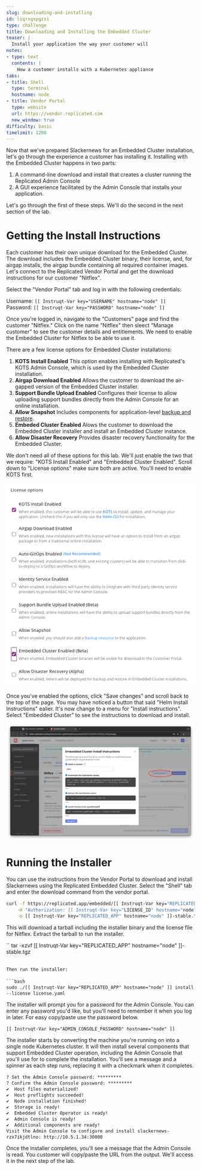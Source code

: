```yaml
---
slug: downloading-and-installing
id: liqrxgxpgzsi
type: challenge
title: Downloading and Installing the Embedded Cluster
teaser: |
  Install your application the way your customer will
notes:
- type: text
  contents: |
    How a customer installs with a Kubernetes appliance
tabs:
- title: Shell
  type: terminal
  hostname: node
- title: Vendor Portal
  type: website
  url: https://vendor.replicated.com
  new_window: true
difficulty: basic
timelimit: 1200
---
```


Now that we've prepared Slackernews for an Embedded Cluster installation,
let's go through the experience a customer has installing it. Installing with
the Embedded Cluster happens in two parts:

1. A command-line download and install that creates a cluster
   running the Replicated Admin Console
2. A GUI experience facilitated by the Admin Console that installs
   your application.

Let's go through the first of these steps. We'll do the second in the next
section of the lab.

Getting the Install Instructions
================================

Each customer has their own unique download for the Embedded Cluster. The
download includes the Embedded Cluster binary, their license, and, for airgap
installs, the airgap bundle containing all required container images. Let's
connect to the Replicated Vendor Portal and get the download instructions for
our customer "Nitflex".

Select the "Vendor Portal" tab and log in with the following credentials:

Username: `[[ Instruqt-Var key="USERNAME" hostname="node" ]]`<br/>
Password: `[[ Instruqt-Var key="PASSWORD" hostname="node" ]]`

Once you're logged in, navigate to the "Customers" page and find the customer
"Nitflex." Click on the name "Nitflex" then sleect "Manage customer" to see
the customer details and entitlements. We need to enable the Embedded Cluster
for Nitflex to be able to use it.

There are a few license options for Embedded Cluster installations:

1. **KOTS Install Enabled** This option enables installing with Replicated's
   KOTS Admin Console, which is used by the Embedded Cluster installation.
4. **Airgap Download Enabled** Allows the customer to download the air-gapped
   version of the Embedded Cluster installer.
2. **Support Bundle Upload Enabled** Configures their license to allow
   uploading support bundles directly from the Admin Console for an online
   installation.
2. **Allow Snapshot** Includes components for application-level [backup and
   restore](https://docs.replicated.com/vendor/snapshots-overview).
2. **Embeded Cluster Enabled** Alows the customer to download the Embedded
   Cluster installer and install an Embedded Cluster instance.
4. **Allow Disaster Recovery** Provides disaster recovery functionality for
   the Embedded Cluster.

We don't need all of these options for this lab. We'll just enable the two
that we require: "KOTS Install Enabled" and "Embedded Cluster Enabled". Scroll
down to "License options" make sure both are active. You'll need to enable
KOTS first.

![Setting license options for the Embedded Cluster](../assets/embedded-cluster-license-options.png)

Once you've enabled the options, click "Save changes" and scroll back to the
top of the page. You may have noticed a button that said "Helm Install
Instructions" ealier. It's now change to a menu for "Install instructions".
Select "Embedded Cluster" to see the instructions to download and install.

![Embedded Cluster Install Instructions](../assets/embedded-cluster-install-instructions.png)

Running the Installer
=====================

You can use the instructions from the Vendor Portal to download and install
Slackernews using the Replicated Embedded Cluster. Select the "Shell" tab and
enter the download command from the vendor portal.

```bash
curl -f https://replicated.app/embedded/[[ Instruqt-Var key="REPLICATED_APP" hostname="node" ]]/stable \
    -H "Authorization: [[ Instruqt-Var key="LICENSE_ID" hostname="node" ]]" \
    -o [[ Instruqt-Var key="REPLICATED_APP" hostname="node" ]]-stable.tgz
```

This will download a tarball including the installer binary and the license
file for Nitflex. Extract the tarball to run the installer.

``
tar -xzvf [[ Instruqt-Var key="REPLICATED_APP" hostname="node" ]]-stable.tgz
```

Then run the installer:

```bash
sudo ./[[ Instruqt-Var key="REPLICATED_APP" hostname="node" ]] install
--license license.yaml
```

The installer will prompt you for a password for the Admin Console. You can
enter any password you'd like, but you'll need to remember it when you log in
later. For easy copy/paste use the password below.

```
[[ Instruqt-Var key="ADMIN_CONSOLE_PASSWORD" hostname="node" ]]
```

The installer starts by converting the machine you're running on into a single
node Kubernetes cluster. It will then install several components that support
Embedded Cluster operation, including the Admin Console that you'll use for
to complete the installation. You'll see a message and a spinner as each step
runs, replacing it with a checkmark when it completes.

```
? Set the Admin Console password: *********
? Confirm the Admin Console password: *********
✔  Host files materialized!
✔  Host preflights succeeded!
✔  Node installation finished!
✔  Storage is ready!
✔  Embedded Cluster Operator is ready!
✔  Admin Console is ready!
✔  Additional components are ready!
Visit the Admin Console to configure and install slackernews-rzx7ikjdtlno: http://10.5.1.34:30000
```

Once the installer completes, you'll see a message that the Admin Console is
read. You customer will copy/paste the URL from the output. We'll access it in
the next step of the lab.
